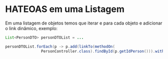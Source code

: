 # HATEOAS em uma Listagem

Em uma listagem de objetos temos que iterar e para cada objeto e adicionar o link dinâmico, exemplo:

```java
List<PersonDTO> personDTOList = ...

personDTOList.forEach(p -> p.add(linkTo(methodOn(
				PersonController.class).findById(p.getIdPerson())).withSelfRel()));
```
